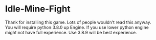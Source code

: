 # Idle-Mine-Fight
Thank for installing this game.
Lots of people wouldn't read this anyway.
You will require python 3.8.0 up Engine.
If you use lower python engine might not have full experience.
Use 3.8.9 will be best experience.
